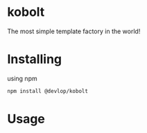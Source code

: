 <p align="center">
    <!-- <a href="https://www.npmjs.org/package/@devlop/kobolt"><img src="https://img.shields.io/npm/v/@devlop/kobolt.svg" alt="Latest Stable Version"></a> -->
    <!-- <a href="https://github.com/devlop/kobolt/blob/main/LICENSE.md"><img src="https://img.shields.io/badge/license-MIT-green" alt="License"></a> -->
</p>

# kobolt

The most simple template factory in the world!

# Installing

using npm

```bash
npm install @devlop/kobolt
```

# Usage

